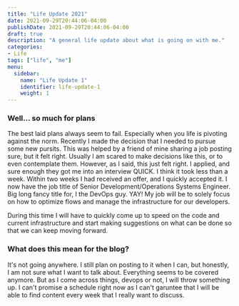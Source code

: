 ```yaml
---
title: "Life Update 2021"
date: 2021-09-29T20:44:06-04:00
publishDate: 2021-09-29T20:44:06-04:00
draft: true
description: "A general life update about what is going on with me."
categories:
- Life
tags: ["life", "me"]
menu:
  sidebar:
    name: "Life Update 1"
    identifier: life-update-1
    weight: 1
---
```


### Well... so much for plans
The best laid plans always seem to fail. Especially when you life is pivoting against the norm. Recently I made the decision that I needed to pursue some new pursits. This was helped by a friend of mine sharing a job posting sure, but it felt right. Usually I am scared to make decisions like this, or to even contemplate them. However, as I said, this just felt right. I applied, and sure enough they got me into an interview QUICK. I think it took less than a week. Within two weeks I had received an offer, and I quickly accepted it. I now have the job title of Senior Development/Operations Systems Engineer. Big long fancy title for, I the DevOps guy. YAY! My job will be to solely focus on how to optimize flows and manage the infrastructure for our developers.

During this time I will have to quickly come up to speed on the code and current infrastructure and start making suggestions on what can be done so that we can keep moving forward.

### What does this mean for the blog?
It's not going anywhere. I still plan on posting to it when I can, but honestly, I am not sure what I want to talk about. Everything seems to be covered anymore. But as I come across things, devops or not, I will throw something up. I can't promise a schedule right now as I can't garuntee that I will be able to find content every week that I really want to discuss.
